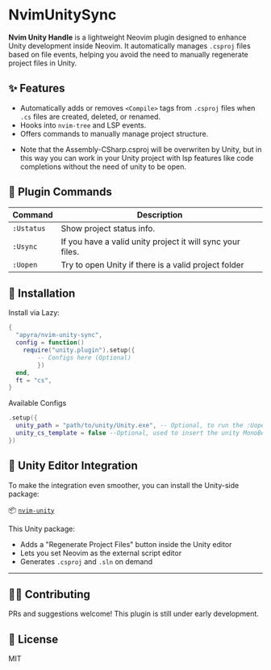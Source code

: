 # NvimUnitySync

**Nvim Unity Handle** is a lightweight Neovim plugin designed to enhance Unity development inside Neovim. It automatically manages `.csproj` files based on file events, helping you avoid the need to manually regenerate project files in Unity.


## ✨ Features

- Automatically adds or removes `<Compile>` tags from `.csproj` files when `.cs` files are created, deleted, or renamed.
- Hooks into `nvim-tree` and LSP events.
- Offers commands to manually manage project structure.

* Note that the Assembly-CSharp.csproj will be overwriten by Unity, but in this way you can work in your Unity project with lsp features like code completions without the need of unity to be open.


## 🔧 Plugin Commands

| Command        | Description |
|----------------|-------------|
| `:Ustatus`     | Show project status info. 
| `:Usync`       | If you have a valid unity project it will sync your files. |
| `:Uopen`       | Try to open Unity if there is a valid project folder  |


## 📂 Installation

Install via Lazy:

```lua
{
  "apyra/nvim-unity-sync",
  config = function()
    require("unity.plugin").setup({
        -- Configs here (Optional) 
        })
  end,
  ft = "cs",
}
```
Available Configs

```lua
.setup({
  unity_path = "path/to/unity/Unity.exe", -- Optional, to run the :Uopen command
  unity_cs_template = false --Optional, used to insert the unity MonoBehaviour template in new .cs files
})

```

## 🧩 Unity Editor Integration

To make the integration even smoother, you can install the Unity-side package:

📦 [`nvim-unity`](https://github.com/apyra/nvim-unity)

This Unity package:

- Adds a "Regenerate Project Files" button inside the Unity editor
- Lets you set Neovim as the external script editor
- Generates `.csproj` and `.sln` on demand

---

## 🧑‍💻 Contributing

PRs and suggestions welcome! This plugin is still under early development.

## 📜 License
MIT








